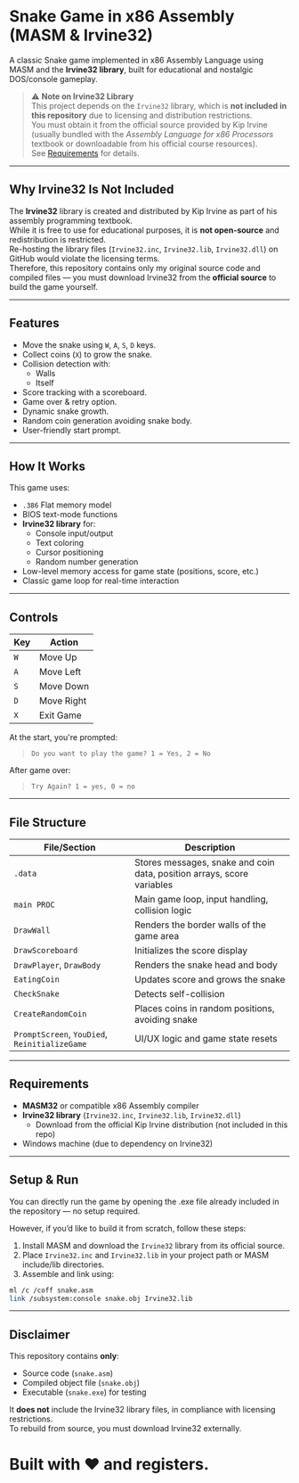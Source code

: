 # Snake Game in x86 Assembly (MASM & Irvine32)

A classic Snake game implemented in x86 Assembly Language using MASM and the **Irvine32 library**, built for educational and nostalgic DOS/console gameplay.

> ⚠ **Note on Irvine32 Library**  
> This project depends on the `Irvine32` library, which is **not included in this repository** due to licensing and distribution restrictions.  
> You must obtain it from the official source provided by Kip Irvine (usually bundled with the _Assembly Language for x86 Processors_ textbook or downloadable from his official course resources).  
> See [Requirements](#requirements) for details.

---

## Why Irvine32 Is Not Included

The **Irvine32** library is created and distributed by Kip Irvine as part of his assembly programming textbook.  
While it is free to use for educational purposes, it is **not open-source** and redistribution is restricted.  
Re-hosting the library files (`Irvine32.inc`, `Irvine32.lib`, `Irvine32.dll`) on GitHub would violate the licensing terms.  
Therefore, this repository contains only my original source code and compiled files — you must download Irvine32 from the **official source** to build the game yourself.

---

## Features

- Move the snake using `W`, `A`, `S`, `D` keys.
- Collect coins (`X`) to grow the snake.
- Collision detection with:
  - Walls
  - Itself
- Score tracking with a scoreboard.
- Game over & retry option.
- Dynamic snake growth.
- Random coin generation avoiding snake body.
- User-friendly start prompt.

---

## How It Works

This game uses:

- `.386` Flat memory model
- BIOS text-mode functions
- **Irvine32 library** for:
  - Console input/output
  - Text coloring
  - Cursor positioning
  - Random number generation
- Low-level memory access for game state (positions, score, etc.)
- Classic game loop for real-time interaction

---

## Controls

| Key | Action     |
| --- | ---------- |
| `W` | Move Up    |
| `A` | Move Left  |
| `S` | Move Down  |
| `D` | Move Right |
| `X` | Exit Game  |

At the start, you're prompted:

> `Do you want to play the game? 1 = Yes, 2 = No`

After game over:

> `Try Again? 1 = yes, 0 = no`

---

## File Structure

| File/Section                                  | Description                                                            |
| --------------------------------------------- | ---------------------------------------------------------------------- |
| `.data`                                       | Stores messages, snake and coin data, position arrays, score variables |
| `main PROC`                                   | Main game loop, input handling, collision logic                        |
| `DrawWall`                                    | Renders the border walls of the game area                              |
| `DrawScoreboard`                              | Initializes the score display                                          |
| `DrawPlayer`, `DrawBody`                      | Renders the snake head and body                                        |
| `EatingCoin`                                  | Updates score and grows the snake                                      |
| `CheckSnake`                                  | Detects self-collision                                                 |
| `CreateRandomCoin`                            | Places coins in random positions, avoiding snake                       |
| `PromptScreen`, `YouDied`, `ReinitializeGame` | UI/UX logic and game state resets                                      |

---

## Requirements

- **MASM32** or compatible x86 Assembly compiler
- **Irvine32 library** (`Irvine32.inc`, `Irvine32.lib`, `Irvine32.dll`)
  - Download from the official Kip Irvine distribution (not included in this repo)
- Windows machine (due to dependency on Irvine32)

---

## Setup & Run

You can directly run the game by opening the .exe file already included in the repository — no setup required.

However, if you’d like to build it from scratch, follow these steps:

1. Install MASM and download the `Irvine32` library from its official source.
2. Place `Irvine32.inc` and `Irvine32.lib` in your project path or MASM include/lib directories.
3. Assemble and link using:

```bash
ml /c /coff snake.asm
link /subsystem:console snake.obj Irvine32.lib
```

---

## Disclaimer

This repository contains **only**:

- Source code (`snake.asm`)
- Compiled object file (`snake.obj`)
- Executable (`snake.exe`) for testing

It **does not** include the Irvine32 library files, in compliance with licensing restrictions.  
To rebuild from source, you must download Irvine32 externally.

# Built with ❤️ and registers.
